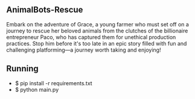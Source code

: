 ## AnimalBots-Rescue 
Embark on the adventure of Grace, a young farmer who must set off on a journey to rescue her beloved animals from the clutches of the billionaire entrepreneur Paco, who has captured them for unethical production practices. Stop him before it's too late in an epic story filled with fun and challenging platforming—a journey worth taking and enjoying!

## Running

* $ pip install -r requirements.txt
* $ python main.py
